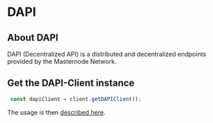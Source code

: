 # DAPI

## About DAPI

DAPI (Decentralized API) is a distributed and decentralized endpoints provided by the Masternode Network.

## Get the DAPI-Client instance

```js
 const dapiClient = client.getDAPIClient();
```

The usage is then [described here](../../explanations/dapi.md).
